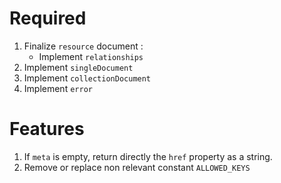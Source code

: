 # Required

1. Finalize `resource` document :
    * Implement `relationships`
1. Implement `singleDocument`
1. Implement `collectionDocument`
1. Implement `error`

# Features
1. If `meta` is empty, return directly the `href` property as a string.
1. Remove or replace non relevant constant `ALLOWED_KEYS`
